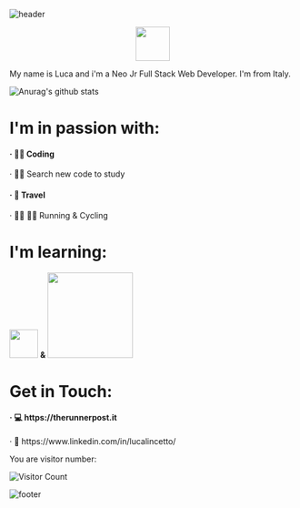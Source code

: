 ![header](https://capsule-render.vercel.app/api?type=egg&color=333333&height=160&section=header&text=Hello%20Dev&fontSize=30&fontAlign=50&fontColor=FFFFFF)
<p align=center><img src="https://raw.githubusercontent.com/MartinHeinz/MartinHeinz/master/wave.gif" width="60px"></p>

<p>My name is Luca and i'm a Neo Jr Full Stack Web Developer. I'm from Italy. </p>

![Anurag's github stats](https://github-readme-stats.vercel.app/api?username=Ljnce&show_icons=true&theme=dracula)

<h1> I'm in passion with: </h1>
<h4>&#183; 👨‍💻 Coding</h4>
<h4r>&#183; 🕵️‍♂️ Search new code to study</h4>
<h4>&#183; 🛫 Travel</h4>
<h4r>&#183; 🏃‍♂️ 🚵‍♂️ Running & Cycling </h4>

<h1> I'm learning: </h1>
<p><img src="https://upload.wikimedia.org/wikipedia/commons/thumb/9/95/Vue.js_Logo_2.svg/1024px-Vue.js_Logo_2.svg.png" width="50"> <strong> & </strong>  <img src="https://res.cloudinary.com/dtfbvvkyp/image/upload/v1566331377/laravel-logolockup-cmyk-red.svg" width="150"></p>

<h1> Get in Touch: </h1>
<h4>&#183; 💻 https://therunnerpost.it </h4>
<h4r>&#183; 💼 https://www.linkedin.com/in/lucalincetto/</h4>

<p> You are visitor number: </p>

![Visitor Count](https://profile-counter.glitch.me/Ljnce/count.svg)

![footer](https://capsule-render.vercel.app/api?type=egg&section=footer&color=333333&height=160&text=Thanks%20for%20watch%20my%20repo%20🙋‍♂️&fontSize=30&fontAlign=50&fontColor=FFFFFF)
